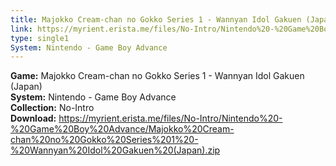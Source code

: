 ```yaml
---
title: Majokko Cream-chan no Gokko Series 1 - Wannyan Idol Gakuen (Japan)
link: https://myrient.erista.me/files/No-Intro/Nintendo%20-%20Game%20Boy%20Advance/Majokko%20Cream-chan%20no%20Gokko%20Series%201%20-%20Wannyan%20Idol%20Gakuen%20(Japan).zip
type: single1
System: Nintendo - Game Boy Advance
---
```

<b>Game:</b> Majokko Cream-chan no Gokko Series 1 - Wannyan Idol Gakuen (Japan)<br>
<b>System:</b> Nintendo - Game Boy Advance<br>
<b>Collection:</b> No-Intro<br>
<b>Download:</b> https://myrient.erista.me/files/No-Intro/Nintendo%20-%20Game%20Boy%20Advance/Majokko%20Cream-chan%20no%20Gokko%20Series%201%20-%20Wannyan%20Idol%20Gakuen%20(Japan).zip